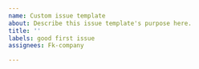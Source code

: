 ```yaml
---
name: Custom issue template
about: Describe this issue template's purpose here.
title: ''
labels: good first issue
assignees: Fk-company

---
```



